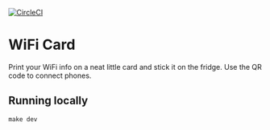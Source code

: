 [![CircleCI](https://circleci.com/gh/bndw/wifi-card.svg?style=svg)](https://circleci.com/gh/bndw/wifi-card)

# WiFi Card

Print your WiFi info on a neat little card and stick it on the fridge. 
Use the QR code to connect phones.

## Running locally

```
make dev
```
